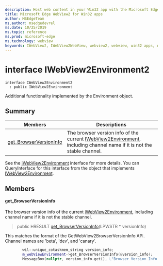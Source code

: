 ```yaml
---
description: Host web content in your Win32 app with the Microsoft Edge WebView2 control
title: Microsoft Edge WebView2 for Win32 apps
author: MSEdgeTeam
ms.author: msedgedevrel
ms.date: 10/25/2019
ms.topic: reference
ms.prod: microsoft-edge
ms.technology: webview
keywords: IWebView2, IWebView2WebView, webview2, webview, win32 apps, win32, edge
---
```


# interface IWebView2Environment2 

```
interface IWebView2Environment2
  : public IWebView2Environment
```

Additional functionality implemented by the Environment object.

## Summary

 Members                        | Descriptions
--------------------------------|---------------------------------------------
[get_BrowserVersionInfo](#get_browserversioninfo) | The browser version info of the current [IWebView2Environment](IWebView2Environment.md#interface_i_web_view2_environment), including channel name if it is not the stable channel.

See the [IWebView2Environment](IWebView2Environment.md#interface_i_web_view2_environment) interface for more details. You can QueryInterface for this interface from the object that implements [IWebView2Environment](IWebView2Environment.md#interface_i_web_view2_environment).

## Members

#### get_BrowserVersionInfo 

The browser version info of the current [IWebView2Environment](IWebView2Environment.md#interface_i_web_view2_environment), including channel name if it is not the stable channel.

> public HRESULT [get_BrowserVersionInfo](#interface_i_web_view2_environment2_1ac35fa177e54a9fb827e589e0095b2bfa)(LPWSTR * versionInfo)

This matches the format of the GetWebView2BrowserVersionInfo API. Channel names are 'beta', 'dev', and 'canary'.

```cpp
        wil::unique_cotaskmem_string version_info;
        m_webViewEnvironment->get_BrowserVersionInfo(&version_info);
        MessageBox(nullptr, version_info.get(), L"Browser Version Info After WebView Creation", MB_OK);
```

